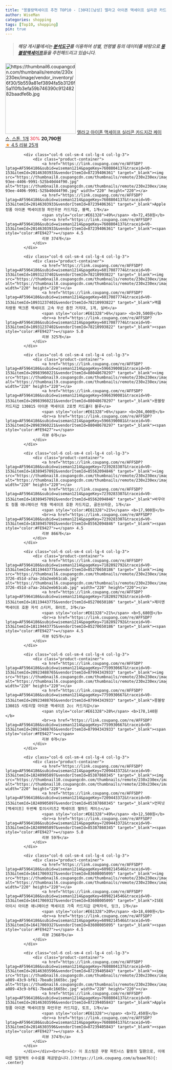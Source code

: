 ```yaml
---
title: "몽블랑맥세이프 추천 TOP10 - [30대][남성] 엘라고 아이폰 맥세이프 실리콘 카드지갑 케이스, 스톤, 1개"
author: WiseMan
categories: shopping
tags: [Top10, shopping]
pin: true
---
```


> ##### 해당 게시물에서는 [**분석도구**](https://itemscout.io/)를 이용하여 **성별**, **연령별** 등의 데이터를 바탕으로 [**몽블랑맥세이프**](https://link.coupang.com/a/baae76)들을 추천해드리고 있습니다.
<div class="container"><div class="row">
            <div class="col-6 col-sm-4 col-lg-4 col-lg-3">
                <div class="product-container">
                    <a href="https://link.coupang.com/re/AFFSDP?lptag=AF5964186&subid=wiseman1214&pageKey=7458487094&traceid=V0-153&itemId=19434979378&vendorItemId=86546146603" target="_blank"><img src="https://thumbnail6.coupangcdn.com/thumbnails/remote/230x230ex/image/vendor_inventory/6f30/5b559a81ef3894fa5b3126f5a110fb3efa59b746390c91248282baadfe6b.jpg" alt="https://thumbnail6.coupangcdn.com/thumbnails/remote/230x230ex/image/vendor_inventory/6f30/5b559a81ef3894fa5b3126f5a110fb3efa59b746390c91248282baadfe6b.jpg" width="220" height="220"></a>
                    <a href="https://link.coupang.com/re/AFFSDP?lptag=AF5964186&subid=wiseman1214&pageKey=7458487094&traceid=V0-153&itemId=19434979378&vendorItemId=86546146603" target="_blank">엘라고 아이폰 맥세이프 실리콘 카드지갑 케이스, 스톤, 1개</a>
                    <span style="color:#E61328">30%</span> <b>20,790원</b>
                    <br><a href="https://link.coupang.com/re/AFFSDP?lptag=AF5964186&subid=wiseman1214&pageKey=7458487094&traceid=V0-153&itemId=19434979378&vendorItemId=86546146603" target="_blank"><span style="color:#FE9427">★</span> 4.5
                    리뷰 25개</a>
                </div>
            </div>
            
            <div class="col-6 col-sm-4 col-lg-4 col-lg-3">
                <div class="product-container">
                    <a href="https://link.coupang.com/re/AFFSDP?lptag=AF5964186&subid=wiseman1214&pageKey=7608804137&traceid=V0-153&itemId=20146303933&vendorItemId=87239406361" target="_blank"><img src="https://thumbnail8.coupangcdn.com/thumbnails/remote/230x230ex/image/retail/images/2023/09/19/17/1/92ebc85b-93ee-4406-9991-525b40d44f90.jpg" alt="https://thumbnail8.coupangcdn.com/thumbnails/remote/230x230ex/image/retail/images/2023/09/19/17/1/92ebc85b-93ee-4406-9991-525b40d44f90.jpg" width="220" height="220"></a>
                    <a href="https://link.coupang.com/re/AFFSDP?lptag=AF5964186&subid=wiseman1214&pageKey=7608804137&traceid=V0-153&itemId=20146303933&vendorItemId=87239406361" target="_blank">Apple 정품 아이폰 맥세이프형 파인우븐 카드지갑, 블랙, 1개</a>
                    <span style="color:#E61328">49%</span> <b>72,450원</b>
                    <br><a href="https://link.coupang.com/re/AFFSDP?lptag=AF5964186&subid=wiseman1214&pageKey=7608804137&traceid=V0-153&itemId=20146303933&vendorItemId=87239406361" target="_blank"><span style="color:#FE9427">★</span> 4.5
                    리뷰 374개</a>
                </div>
            </div>
            
            <div class="col-6 col-sm-4 col-lg-4 col-lg-3">
                <div class="product-container">
                    <a href="https://link.coupang.com/re/AFFSDP?lptag=AF5964186&subid=wiseman1214&pageKey=6017087774&traceid=V0-153&itemId=10931237402&vendorItemId=78210993822" target="_blank"><img src="https://thumbnail8.coupangcdn.com/thumbnails/remote/230x230ex/image/vendor_inventory/37a8/2e6abdd0b8aebfc9d75ee71b08534a7b870b7688eaf61543c4456c4c8c48.jpg" alt="https://thumbnail8.coupangcdn.com/thumbnails/remote/230x230ex/image/vendor_inventory/37a8/2e6abdd0b8aebfc9d75ee71b08534a7b870b7688eaf61543c4456c4c8c48.jpg" width="220" height="220"></a>
                    <a href="https://link.coupang.com/re/AFFSDP?lptag=AF5964186&subid=wiseman1214&pageKey=6017087774&traceid=V0-153&itemId=10931237402&vendorItemId=78210993822" target="_blank">맥플 차량용 맥크론 맥세이프 고속 무선 충전 거치대, 1개, 실버</a>
                    <span style="color:#E61328">6%</span> <b>39,500원</b>
                    <br><a href="https://link.coupang.com/re/AFFSDP?lptag=AF5964186&subid=wiseman1214&pageKey=6017087774&traceid=V0-153&itemId=10931237402&vendorItemId=78210993822" target="_blank"><span style="color:#FE9427">★</span> 5.0
                    리뷰 325개</a>
                </div>
            </div>
            
            <div class="col-6 col-sm-4 col-lg-4 col-lg-3">
                <div class="product-container">
                    <a href="https://link.coupang.com/re/AFFSDP?lptag=AF5964186&subid=wiseman1214&pageKey=5966390081&traceid=V0-153&itemId=20983960221&vendorItemId=88048678297" target="_blank"><img src="https://thumbnail9.coupangcdn.com/thumbnails/remote/230x230ex/image/vendor_inventory/ceeb/9ad159c4b70deb8f54867e690a72877b5f70a68fea38e29d31b7de1b3367.jpg" alt="https://thumbnail9.coupangcdn.com/thumbnails/remote/230x230ex/image/vendor_inventory/ceeb/9ad159c4b70deb8f54867e690a72877b5f70a68fea38e29d31b7de1b3367.jpg" width="220" height="220"></a>
                    <a href="https://link.coupang.com/re/AFFSDP?lptag=AF5964186&subid=wiseman1214&pageKey=5966390081&traceid=V0-153&itemId=20983960221&vendorItemId=88048678297" target="_blank">몽블랑 카드지갑 130815 아이폰 맥세이프 2포켓 카드홀더 블루</a>
                    <span style="color:#E61328">6%</span> <b>204,000원</b>
                    <br><a href="https://link.coupang.com/re/AFFSDP?lptag=AF5964186&subid=wiseman1214&pageKey=5966390081&traceid=V0-153&itemId=20983960221&vendorItemId=88048678297" target="_blank"><span style="color:#FE9427">★</span> 
                    리뷰 0개</a>
                </div>
            </div>
            
            <div class="col-6 col-sm-4 col-lg-4 col-lg-3">
                <div class="product-container">
                    <a href="https://link.coupang.com/re/AFFSDP?lptag=AF5964186&subid=wiseman1214&pageKey=7239283307&traceid=V0-153&itemId=18389457092&vendorItemId=85562094846" target="_blank"><img src="https://thumbnail8.coupangcdn.com/thumbnails/remote/230x230ex/image/vendor_inventory/5e88/7b847c5d04a779e9a41e57df69d3dd3b75ad611fbcf092b859214e113f5a.jpg" alt="https://thumbnail8.coupangcdn.com/thumbnails/remote/230x230ex/image/vendor_inventory/5e88/7b847c5d04a779e9a41e57df69d3dd3b75ad611fbcf092b859214e113f5a.jpg" width="220" height="220"></a>
                    <a href="https://link.coupang.com/re/AFFSDP?lptag=AF5964186&subid=wiseman1214&pageKey=7239283307&traceid=V0-153&itemId=18389457092&vendorItemId=85562094846" target="_blank">바우아토 정품 애니메이션 작동 맥세이프 호환 카드지갑, 골든브라운, 1개</a>
                    <span style="color:#E61328">21%</span> <b>17,900원</b>
                    <br><a href="https://link.coupang.com/re/AFFSDP?lptag=AF5964186&subid=wiseman1214&pageKey=7239283307&traceid=V0-153&itemId=18389457092&vendorItemId=85562094846" target="_blank"><span style="color:#FE9427">★</span> 4.5
                    리뷰 866개</a>
                </div>
            </div>
            
            <div class="col-6 col-sm-4 col-lg-4 col-lg-3">
                <div class="product-container">
                    <a href="https://link.coupang.com/re/AFFSDP?lptag=AF5964186&subid=wiseman1214&pageKey=7182892792&traceid=V0-153&itemId=18119443775&vendorItemId=85270650186" target="_blank"><img src="https://thumbnail6.coupangcdn.com/thumbnails/remote/230x230ex/image/retail/images/2023/03/08/10/4/a8869a37-3726-451d-a7aa-2da2eeb61cab.jpg" alt="https://thumbnail6.coupangcdn.com/thumbnails/remote/230x230ex/image/retail/images/2023/03/08/10/4/a8869a37-3726-451d-a7aa-2da2eeb61cab.jpg" width="220" height="220"></a>
                    <a href="https://link.coupang.com/re/AFFSDP?lptag=AF5964186&subid=wiseman1214&pageKey=7182892792&traceid=V0-153&itemId=18119443775&vendorItemId=85270650186" target="_blank">제이엔 맥세이프 호환 자석 스티커, 화이트, 3개</a>
                    <span style="color:#E61328">21%</span> <b>5,680원</b>
                    <br><a href="https://link.coupang.com/re/AFFSDP?lptag=AF5964186&subid=wiseman1214&pageKey=7182892792&traceid=V0-153&itemId=18119443775&vendorItemId=85270650186" target="_blank"><span style="color:#FE9427">★</span> 4.5
                    리뷰 925개</a>
                </div>
            </div>
            
            <div class="col-6 col-sm-4 col-lg-4 col-lg-3">
                <div class="product-container">
                    <a href="https://link.coupang.com/re/AFFSDP?lptag=AF5964186&subid=wiseman1214&pageKey=7759930667&traceid=V0-153&itemId=20923488765&vendorItemId=87994343933" target="_blank"><img src="https://thumbnail6.coupangcdn.com/thumbnails/remote/230x230ex/image/vendor_inventory/8585/9ac1ac576d61bcdddead06078681b586ef972902a21040de463152d701e6.jpg" alt="https://thumbnail6.coupangcdn.com/thumbnails/remote/230x230ex/image/vendor_inventory/8585/9ac1ac576d61bcdddead06078681b586ef972902a21040de463152d701e6.jpg" width="220" height="220"></a>
                    <a href="https://link.coupang.com/re/AFFSDP?lptag=AF5964186&subid=wiseman1214&pageKey=7759930667&traceid=V0-153&itemId=20923488765&vendorItemId=87994343933" target="_blank">몽블랑 130815 사토리얼 아이폰 맥세이프 2cc 카드지갑</a>
                    <span style="color:#E61328">28%</span> <b>178,140원</b>
                    <br><a href="https://link.coupang.com/re/AFFSDP?lptag=AF5964186&subid=wiseman1214&pageKey=7759930667&traceid=V0-153&itemId=20923488765&vendorItemId=87994343933" target="_blank"><span style="color:#FE9427">★</span> 
                    리뷰 0개</a>
                </div>
            </div>
            
            <div class="col-6 col-sm-4 col-lg-4 col-lg-3">
                <div class="product-container">
                    <a href="https://link.coupang.com/re/AFFSDP?lptag=AF5964186&subid=wiseman1214&pageKey=7209443372&traceid=V0-153&itemId=18240905897&vendorItemId=85387860345" target="_blank"><img src="https://thumbnail10.coupangcdn.com/thumbnails/remote/230x230ex/image/vendor_inventory/a25e/9156706e3b0624bd6480c1d0c19a961c84cf53ad7bee8070c43c928d9c30.jpg" alt="https://thumbnail10.coupangcdn.com/thumbnails/remote/230x230ex/image/vendor_inventory/a25e/9156706e3b0624bd6480c1d0c19a961c84cf53ad7bee8070c43c928d9c30.jpg" width="220" height="220"></a>
                    <a href="https://link.coupang.com/re/AFFSDP?lptag=AF5964186&subid=wiseman1214&pageKey=7209443372&traceid=V0-153&itemId=18240905897&vendorItemId=85387860345" target="_blank">언피넛 [맥세이프] 두번째 토이시리즈2 맥세이프 젤하드 케이스</a>
                    <span style="color:#E61328">49%</span> <b>12,500원</b>
                    <br><a href="https://link.coupang.com/re/AFFSDP?lptag=AF5964186&subid=wiseman1214&pageKey=7209443372&traceid=V0-153&itemId=18240905897&vendorItemId=85387860345" target="_blank"><span style="color:#FE9427">★</span> 5.0
                    리뷰 59개</a>
                </div>
            </div>
            
            <div class="col-6 col-sm-4 col-lg-4 col-lg-3">
                <div class="product-container">
                    <a href="https://link.coupang.com/re/AFFSDP?lptag=AF5964186&subid=wiseman1214&pageKey=6098214546&traceid=V0-153&itemId=16417069327&vendorItemId=83608005095" target="_blank"><img src="https://thumbnail6.coupangcdn.com/thumbnails/remote/230x230ex/image/vendor_inventory/213c/48d1f286d216bf4096c084f269480291e5f307cf9e20325719681625509d.png" alt="https://thumbnail6.coupangcdn.com/thumbnails/remote/230x230ex/image/vendor_inventory/213c/48d1f286d216bf4096c084f269480291e5f307cf9e20325719681625509d.png" width="220" height="220"></a>
                    <a href="https://link.coupang.com/re/AFFSDP?lptag=AF5964186&subid=wiseman1214&pageKey=6098214546&traceid=V0-153&itemId=16417069327&vendorItemId=83608005095" target="_blank">ISEE아이시 아이폰 애니메이션 맥세이프 가죽 카드지갑 강력자석, 잉크, 1개</a>
                    <span style="color:#E61328">20%</span> <b>18,690원</b>
                    <br><a href="https://link.coupang.com/re/AFFSDP?lptag=AF5964186&subid=wiseman1214&pageKey=6098214546&traceid=V0-153&itemId=16417069327&vendorItemId=83608005095" target="_blank"><span style="color:#FE9427">★</span> 4.5
                    리뷰 2368개</a>
                </div>
            </div>
            
            <div class="col-6 col-sm-4 col-lg-4 col-lg-3">
                <div class="product-container">
                    <a href="https://link.coupang.com/re/AFFSDP?lptag=AF5964186&subid=wiseman1214&pageKey=7608804137&traceid=V0-153&itemId=20146303596&vendorItemId=87239405843" target="_blank"><img src="https://thumbnail6.coupangcdn.com/thumbnails/remote/230x230ex/image/retail/images/2023/09/19/17/2/06378eeb-a089-43c9-bf61-7bea8c1665bc.jpg" alt="https://thumbnail6.coupangcdn.com/thumbnails/remote/230x230ex/image/retail/images/2023/09/19/17/2/06378eeb-a089-43c9-bf61-7bea8c1665bc.jpg" width="220" height="220"></a>
                    <a href="https://link.coupang.com/re/AFFSDP?lptag=AF5964186&subid=wiseman1214&pageKey=7608804137&traceid=V0-153&itemId=20146303596&vendorItemId=87239405843" target="_blank">Apple 정품 아이폰 맥세이프형 파인우븐 카드지갑, 토프, 1개</a>
                    <span style="color:#E61328"></span> <b>72,450원</b>
                    <br><a href="https://link.coupang.com/re/AFFSDP?lptag=AF5964186&subid=wiseman1214&pageKey=7608804137&traceid=V0-153&itemId=20146303596&vendorItemId=87239405843" target="_blank"><span style="color:#FE9427">★</span> 4.5
                    리뷰 374개</a>
                </div>
            </div>
            </div></div><br><br>[👉 이 포스팅은 쿠팡 파트너스 활동의 일환으로, 이에 따른 일정액의 수수료를 제공받습니다.](https://link.coupang.com/a/baae76){: .center}